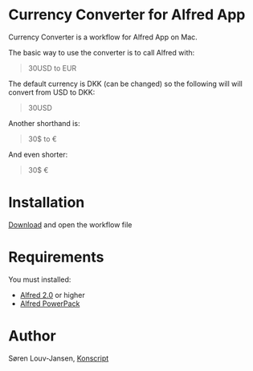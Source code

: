 Currency Converter for Alfred App
=========

Currency Converter is a workflow for Alfred App on Mac.

The basic way to use the converter is to call Alfred with:
> 30USD to EUR

The default currency is DKK (can be changed) so the following will will convert from USD to DKK:
> 30USD

Another shorthand is:
> 30$ to €

And even shorter: 
> 30$ €

Installation
=========
[Download](https://github.com/sqren/alfred-currency/raw/master/Currency%20Converter.alfredworkflow) and open the workflow file

Requirements
=========
  You must installed:

 - [Alfred 2.0](http://www.alfredapp.com/) or higher
 - [Alfred PowerPack](http://www.alfredapp.com/powerpack/)


Author
=======
Søren Louv-Jansen, [Konscript](http://www.konscript.com)
